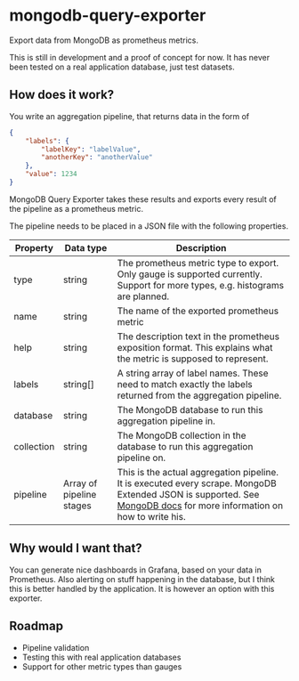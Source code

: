 # mongodb-query-exporter
Export data from MongoDB as prometheus metrics.

This is still in development and a proof of concept for now. It has never been tested on a real application database, just test datasets.

## How does it work?
You write an aggregation pipeline, that returns data in the form of
```json 
{
    "labels": {
        "labelKey": "labelValue",
        "anotherKey": "anotherValue"
    },
    "value": 1234
}
```

MongoDB Query Exporter takes these results and exports every result of the pipeline as a prometheus metric.

The pipeline needs to be placed in a JSON file with the following properties.

| Property | Data type | Description |
| ---------|-----------|--------------|
| type | string | The prometheus metric type to export. Only gauge is supported currently. Support for more types, e.g. histograms are planned. |
| name | string | The name of the exported prometheus metric |
| help | string | The description text in the prometheus exposition format. This explains what the metric is supposed to represent. |
| labels | string[] | A string array of label names. These need to match exactly the labels returned from the aggregation pipeline. |
| database | string | The MongoDB database to run this aggregation pipeline in. |
| collection | string | The MongoDB collection in the database to run this aggregation pipeline on. |
| pipeline | Array of pipeline stages | This is the actual aggregation pipeline. It is executed every scrape. MongoDB Extended JSON is supported. See [MongoDB docs](https://docs.mongodb.com/manual/reference/operator/aggregation-pipeline/) for more information on how to write his.|


## Why would I want that?
You can generate nice dashboards in Grafana, based on your data in Prometheus. Also alerting on stuff happening in the database, but I think this is better handled by the application. It is however an option with this exporter.

## Roadmap
* Pipeline validation
* Testing this with real application databases
* Support for other metric types than gauges
